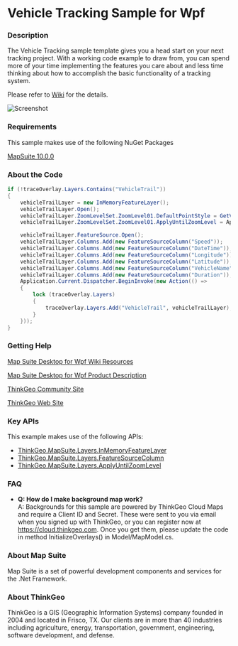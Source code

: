 # Vehicle Tracking Sample for Wpf

### Description
The Vehicle Tracking sample template gives you a head start on your next tracking project. With a working code example to draw from, you can spend more of your time implementing the features you care about and less time thinking about how to accomplish the basic functionality of a tracking system.

Please refer to [Wiki](http://wiki.thinkgeo.com/wiki/map_suite_desktop_for_wpf) for the details.

![Screenshot](https://github.com/ThinkGeo/VehicleTrackingSample-ForWpf/blob/master/Screenshot.gif)

### Requirements
This sample makes use of the following NuGet Packages

[MapSuite 10.0.0](https://www.nuget.org/packages?q=ThinkGeo)

### About the Code
```csharp
if (!traceOverlay.Layers.Contains("VehicleTrail"))
{
    vehicleTrailLayer = new InMemoryFeatureLayer();
    vehicleTrailLayer.Open();
    vehicleTrailLayer.ZoomLevelSet.ZoomLevel01.DefaultPointStyle = GetVehicleTrailStyle();
    vehicleTrailLayer.ZoomLevelSet.ZoomLevel01.ApplyUntilZoomLevel = ApplyUntilZoomLevel.Level20;

    vehicleTrailLayer.FeatureSource.Open();
    vehicleTrailLayer.Columns.Add(new FeatureSourceColumn("Speed"));
    vehicleTrailLayer.Columns.Add(new FeatureSourceColumn("DateTime"));
    vehicleTrailLayer.Columns.Add(new FeatureSourceColumn("Longitude"));
    vehicleTrailLayer.Columns.Add(new FeatureSourceColumn("Latitude"));
    vehicleTrailLayer.Columns.Add(new FeatureSourceColumn("VehicleName"));
    vehicleTrailLayer.Columns.Add(new FeatureSourceColumn("Duration"));
    Application.Current.Dispatcher.BeginInvoke(new Action(() =>
    {
        lock (traceOverlay.Layers)
        {
            traceOverlay.Layers.Add("VehicleTrail", vehicleTrailLayer);
        }
    }));
}
```
### Getting Help

[Map Suite Desktop for Wpf Wiki Resources](http://wiki.thinkgeo.com/wiki/map_suite_desktop_for_wpf)

[Map Suite Desktop for Wpf Product Description](https://thinkgeo.com/ui-controls#desktop-platforms)

[ThinkGeo Community Site](http://community.thinkgeo.com/)

[ThinkGeo Web Site](http://www.thinkgeo.com)

### Key APIs
This example makes use of the following APIs:

- [ThinkGeo.MapSuite.Layers.InMemoryFeatureLayer](http://wiki.thinkgeo.com/wiki/api/thinkgeo.mapsuite.layers.inmemoryfeaturelayer)
- [ThinkGeo.MapSuite.Layers.FeatureSourceColumn](http://wiki.thinkgeo.com/wiki/api/thinkgeo.mapsuite.layers.featuresourcecolumn)
- [ThinkGeo.MapSuite.Layers.ApplyUntilZoomLevel](http://wiki.thinkgeo.com/wiki/api/thinkgeo.mapsuite.layers.applyuntilzoomlevel)

### FAQ
- __Q: How do I make background map work?__  
A: Backgrounds for this sample are powered by ThinkGeo Cloud Maps and require a Client ID and Secret. These were sent to you via email when you signed up with ThinkGeo, or you can register now at https://cloud.thinkgeo.com. Once you get them, please update the code in method InitializeOverlays() in Model/MapModel.cs.  

### About Map Suite
Map Suite is a set of powerful development components and services for the .Net Framework.

### About ThinkGeo
ThinkGeo is a GIS (Geographic Information Systems) company founded in 2004 and located in Frisco, TX. Our clients are in more than 40 industries including agriculture, energy, transportation, government, engineering, software development, and defense.
